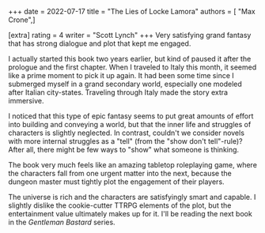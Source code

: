 +++
date = 2022-07-17
title = "The Lies of Locke Lamora"
authors = [ "Max Crone",]

[extra]
rating = 4
writer = "Scott Lynch"
+++
Very satisfying grand fantasy that has strong dialogue and plot that kept me engaged.
<!-- more -->
I actually started this book two years earlier, but kind of paused it after the prologue and the first chapter.
When I traveled to Italy this month, it seemed like a prime moment to pick it up again.
It had been some time since I submerged myself in a grand secondary world, especially one modeled after Italian city-states.
Traveling through Italy made the story extra immersive.

I noticed that this type of epic fantasy seems to put great amounts of effort into building and conveying a world, but that the inner life and struggles of characters is slightly neglected.
In contrast, couldn't we consider novels with more internal struggles as a "tell" (from the "show don't tell"-rule)?
After all, there might be few ways to "show" what someone is thinking.

The book very much feels like an amazing tabletop roleplaying game, where the characters fall from one urgent matter into the next, because the dungeon master must tightly plot the engagement of their players.

The universe is rich and the characters are satisfyingly smart and capable.
I slightly dislike the cookie-cutter TTRPG elements of the plot, but the entertainment value ultimately makes up for it.
I'll be reading the next book in the *Gentleman Bastard* series.

